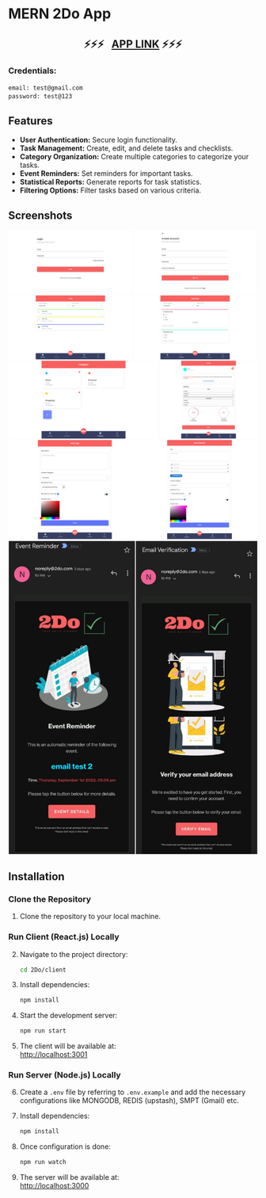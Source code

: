 # MERN 2Do App

### <h2 align="center"> ⚡️⚡️⚡️ &nbsp; [APP LINK](http://2do-app-frontend.s3-website.ap-south-1.amazonaws.com/login) ⚡️⚡️⚡️ </h2>

### **Credentials:**

```bash
email: test@gmail.com
password: test@123
```

## **Features**

- **User Authentication:** Secure login functionality.
- **Task Management:** Create, edit, and delete tasks and checklists.
- **Category Organization:** Create multiple categories to categorize your tasks.
- **Event Reminders:** Set reminders for important tasks.
- **Statistical Reports:** Generate reports for task statistics.
- **Filtering Options:** Filter tasks based on various criteria.

## **Screenshots**

![Page 1](screenshots/01-Page.png)
![Page 2](screenshots/02-Page.png)
![Page 3](screenshots/03-Page.png)
![Page 4](screenshots/04-Page.png)
![Page 5](screenshots/05-Page.png)

## **Installation**

### **Clone the Repository**

1. Clone the repository to your local machine.

### **Run Client (React.js) Locally**

2. Navigate to the project directory:
   ```sh
   cd 2Do/client
   ```
3. Install dependencies:
   ```sh
   npm install
   ```
4. Start the development server:
   ```sh
   npm run start
   ```
5. The client will be available at:  
   [http://localhost:3001](http://localhost:3001)

### **Run Server (Node.js) Locally**

6. Create a `.env` file by referring to `.env.example` and add the necessary configurations like MONGODB, REDIS (upstash), SMPT (Gmail) etc.
7. Install dependencies:

   ```sh
   npm install
   ```

8. Once configuration is done:
   ```sh
   npm run watch
   ```
9. The server will be available at:  
   [http://localhost:3000](http://localhost:3000)
